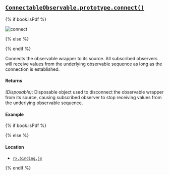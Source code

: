 ## [`ConnectableObservable.prototype.connect()`](https://github.com/Reactive-Extensions/RxJS/blob/master/src/core/linq/connectableobservable.js)

{% if book.isPdf %}

![connect](http://reactivex.io/documentation/operators/images/publishConnect.png)

{% else %}



{% endif %}

Connects the observable wrapper to its source. All subscribed observers will receive values from the underlying observable sequence as long as the connection is established.

#### Returns
*(Disposable)*: Disposable object used to disconnect the observable wrapper from its source, causing subscribed observer to stop receiving values from the underlying observable sequence.
 
#### Example

[](http://jsbin.com/timob/1/embed?js,console)

{% if book.isPdf %}



{% else %}

#### Location

- [`rx.binding.js`](https://github.com/Reactive-Extensions/RxJS/blob/master/rx.binding.js)

{% endif %}